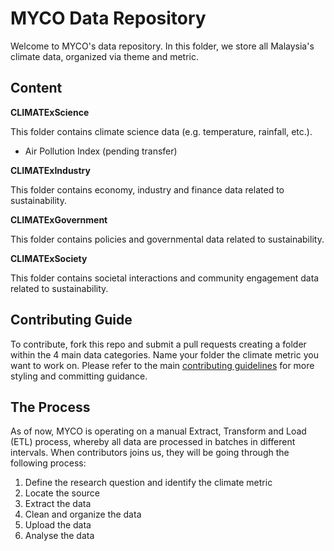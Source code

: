 # MYCO Data Repository

Welcome to MYCO's data repository. In this folder, we store all Malaysia's climate data, organized via theme and metric.

## Content

**CLIMATExScience**

This folder contains climate science data (e.g. temperature, rainfall, etc.).

* Air Pollution Index (pending transfer)

**CLIMATExIndustry**

This folder contains economy, industry and finance data related to sustainability.

**CLIMATExGovernment**

This folder contains policies and governmental data related to sustainability.

**CLIMATExSociety**

This folder contains societal interactions and community engagement data related to sustainability.

## Contributing Guide

To contribute, fork this repo and submit a pull requests creating a folder within the 4 main data categories. Name your folder the climate metric you want to work on.
Please refer to the main [contributing guidelines](https://github.com/MY-Climate-Observatory/myco-data/blob/master/CONTRIBUTING.md) for more styling and committing guidance. 

## The Process

As of now, MYCO is operating on a manual Extract, Transform and Load (ETL) process, whereby all data are processed in batches in different intervals. When contributors joins us, they will be going through the following process:

1. Define the research question and identify the climate metric
2. Locate the source
3. Extract the data
4. Clean and organize the data
5. Upload the data
6. Analyse the data
